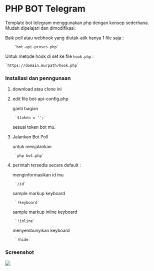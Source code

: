 # PHP BOT Telegram

Template bot telegram menggunakan php dengan konsep sederhana. Mudah dipelajari dan dimodifikasi.

Baik poll atau webhook yang diutak-atik hanya 1 file saja :
    
    	`bot-api-proses.php`

Untuk metode hook di set ke file `hook.php` :
	
	`https://domain.mu/path/hook.php`


### Installasi dan penngunaan

1. download atau clone ini

2. edit file bot-api-config.php

	ganti bagian
	
		`$token = '';` 
	
	sesuai token bot mu.
	

3. Jalankan Bot Poll 

	untuk menjalankan
	
		`php bot.php`

4. perintah tersedia secara default :

	menginformasikan id mu

		`/id`

	sample markup keyboard

		`!keyboard`

	sample markup inline keyboard

		`!inline`

	menyembunyikan keyboard 

		`!hide`

### Screenshot

<img src="https://cdn.img42.com/3437b529d7a5a8868fd2d0f76b7b3a32.png" />
